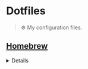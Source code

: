 # Dotfiles

> ⚙ My configuration files.

## [Homebrew](homebrew/Brewfile)

<details>

- [atuin](https://github.com/atuinsh/atuin)

  ```bash
  brew install atuin
  ```

- [amazon-q](https://github.com/aws/amazon-q-developer-cli)

  ```bash
  brew install --cask amazon-q
  ```

- [autojump](https://github.com/wting/autojump)

  ```bash
  brew install autojump
  ```

- [bat](https://github.com/sharkdp/bat)

  ```bash
  brew install bat
  ```

- [fd](https://github.com/sharkdp/fd) 

  ```bash
  brew install fd
  ```

- [font-inconsolata-lgc-nerd-font](https://github.com/ryanoasis/nerd-fonts/tree/master/patched-fonts/InconsolataLGC)

  ```bash
  brew install --cask font-inconsolata-lgc-nerd-font
  ```

- [font-jetbrains-mono](https://github.com/JetBrains/JetBrainsMono)

  ```bash
  brew install --cask font-jetbrains-mono
  ```

- [font-lxgw-wenkai](https://github.com/lxgw/LxgwWenKai)

  ```bash
  brew install --cask font-lxgw-wenkai
  ```

- [fzf](https://github.com/junegunn/fzf)

  ```bash
  brew install fzf
  ```

- [ghostty](https://github.com/ghostty-org/ghostty)

  ```bash
  brew install ghostty
  ```

- [hammerspoon](https://github.com/Hammerspoon/hammerspoon)

  ```bash
  brew install --cask hammerspoon
  ```

- [jq](https://github.com/jqlang/jq)

  ```bash
  brew install jq
  ```

- [lf](https://github.com/gokcehan/lf)

  ```bash
  brew install lf
  ```

- [lsd](https://github.com/lsd-rs/lsd)

  ```bash
  brew install lsd
  ```
- [ripgrep](https://github.com/BurntSushi/ripgrep)

  ```bash
  brew install ripgrep
  ```

- [starship](https://github.com/starship/starship)

  ```bash
  brew install starship
  ```

- [switchhosts](https://github.com/oldj/SwitchHosts)

  ```bash
  brew install --cask switchhosts
  ```
- [tcpdump](https://github.com/the-tcpdump-group/tcpdump)

  ```bash
  brew install tcpdump
  ```

- [thefuck](https://github.com/nvbn/thefuck)

  ```bash
  brew install thefuck
  ```

- [tldr](https://github.com/tldr-pages/tldr)

  ```bash
  brew install tlrc
  ```

- [tmux](https://github.com/tmux/tmux)

  ```bash
  brew install tmux
  ```

- [trash](https://hasseg.org/trash/)

  ```bash
  brew install trash
  ```

- [tree](http://mama.indstate.edu/users/ice/tree/)

  ```bash
  brew install tree
  ```

- [watch](https://gitlab.com/procps-ng/procps/-/blob/master/src/watch.c)

  ```bash
  brew install watch
  ```

- [zoxide](https://github.com/ajeetdsouza/zoxide)

  ```bash
  brew install zoxide
  ```

</details>
